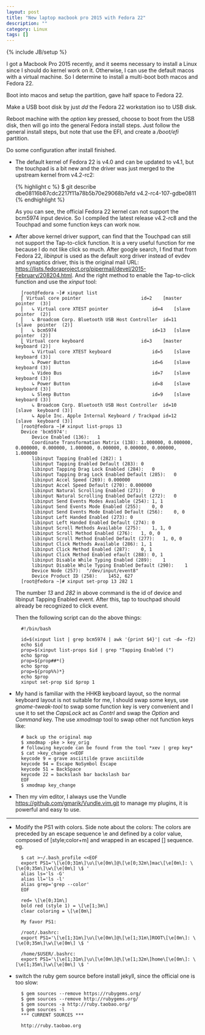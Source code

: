 ```yaml
---
layout: post
title: "New laptop macbook pro 2015 with Fedora 22"
description: ""
category: Linux
tags: []
---
```

{% include JB/setup %}

I got a Macbook Pro 2015 recently, and it seems necessary to install a Linux
since I should do kernel work on it. Otherwise, I can use the default macos
with a virtual machine. So I determine to install a multi-boot both macos and
Fedora 22.

Boot into macos and setup the partition, gave half space to Fedora 22.

Make a USB boot disk by just *dd* the Fedora 22 workstation iso to USB disk.

Reboot machine with the *option* key pressed, choose to boot from the USB disk,
then will go into the general Fedora install steps. Just follow the general
install steps, but note that use the EFI, and create a */boot/efi* partition.

Do some configuration after install finished.

* The default kernel of Fedora 22 is v4.0 and can be updated to v4.1, but the
  touchpad is a bit new and the driver was just merged to the upstream kernel
  from v4.2-rc2:

  {% highlight c %}
		$ git describe  dbe08116b87cdc2217f11a78b5b70e29068b7efd
		v4.2-rc4-107-gdbe0811
 {% endhighlight %}

  As you can see, the official Fedora 22 kernel can not support the bcm5974
  input device. So I compiled the latest release v4.2-rc8 and the Touchpad and
  some function keys can work now.

* After above kernel driver support, can find that the Touchpad can still not
  support the Tap-to-click function. It is a very useful function for me because
  I do not like click so much. After google search, I find that from Fedora 22,
  *libinput* is used as the default xorg driver instead of evdev and synaptics
  driver, this is the original mail URL:
  <https://lists.fedoraproject.org/pipermail/devel/2015-February/208204.html>.
  And the right method to enable the Tap-to-click function and use the *xinput*
  tool:

		[root@fedora ~]# xinput list
		⎡ Virtual core pointer                    	id=2	[master pointer  (3)]
		⎜   ↳ Virtual core XTEST pointer              	id=4	[slave  pointer  (2)]
		⎜   ↳ Broadcom Corp. Bluetooth USB Host Controller	id=11	[slave  pointer  (2)]
		⎜   ↳ bcm5974                                 	id=13	[slave  pointer  (2)]
		⎣ Virtual core keyboard                   	id=3	[master keyboard (2)]
		    ↳ Virtual core XTEST keyboard             	id=5	[slave  keyboard (3)]
		    ↳ Power Button                            	id=6	[slave  keyboard (3)]
		    ↳ Video Bus                               	id=7	[slave  keyboard (3)]
		    ↳ Power Button                            	id=8	[slave  keyboard (3)]
		    ↳ Sleep Button                            	id=9	[slave  keyboard (3)]
		    ↳ Broadcom Corp. Bluetooth USB Host Controller	id=10	[slave  keyboard (3)]
		    ↳ Apple Inc. Apple Internal Keyboard / Trackpad	id=12	[slave  keyboard (3)]
		[root@fedora ~]# xinput list-props 13
		Device 'bcm5974':
			Device Enabled (136):	1
			Coordinate Transformation Matrix (138):	1.000000, 0.000000, 0.000000, 0.000000, 1.000000, 0.000000, 0.000000, 0.000000, 1.000000
			libinput Tapping Enabled (282):	1
			libinput Tapping Enabled Default (283):	0
			libinput Tapping Drag Lock Enabled (284):	0
			libinput Tapping Drag Lock Enabled Default (285):	0
			libinput Accel Speed (269):	0.000000
			libinput Accel Speed Default (270):	0.000000
			libinput Natural Scrolling Enabled (271):	0
			libinput Natural Scrolling Enabled Default (272):	0
			libinput Send Events Modes Available (254):	1, 1
			libinput Send Events Mode Enabled (255):	0, 0
			libinput Send Events Mode Enabled Default (256):	0, 0
			libinput Left Handed Enabled (273):	0
			libinput Left Handed Enabled Default (274):	0
			libinput Scroll Methods Available (275):	1, 1, 0
			libinput Scroll Method Enabled (276):	1, 0, 0
			libinput Scroll Method Enabled Default (277):	1, 0, 0
			libinput Click Methods Available (286):	1, 1
			libinput Click Method Enabled (287):	0, 1
			libinput Click Method Enabled efault (288):	0, 1
			libinput Disable While Typing Enabled (289):	1
			libinput Disable While Typing Enabled Default (290):	1
			Device Node (257):	"/dev/input/event8"
			Device Product ID (258):	1452, 627
		[root@fedora ~]# xinput set-prop 13 282 1

  The number *13* and *282* in above command is the id of device and libinput Tapping
  Enabled event. After this, tap to touchpad should already be recognized to
  click event.

  Then the following script can do the above things:

		#!/bin/bash

		id=$(xinput list | grep bcm5974 | awk '{print $4}'| cut -d= -f2)
		echo $id
		prop=$(xinput list-props $id | grep "Tapping Enabled (")
		echo $prop
		prop=${prop##*(}
		echo $prop
		prop=${prop%%)*}
		echo $prop
		xinput set-prop $id $prop 1


* My hand is familiar with the HHKB keyboard layout, so the normal keyboard
  layout is not suitable for me, I should swap some keys, use *gnome-tweak-tool*
  to swap some function key is very convenient and I use it to set the *CapsLock*
  act as *Contrl* and swap the *Option* and *Command* key. The use *xmodmap*
  tool to swap other not function keys like:

		# back up the original map
		$ xmodmap -pke > key_orig
		# following keycode can be found from the tool *xev | grep key*
		$ cat >key_change <<EOF
		keycode 9 = grave asciitilde grave asciitilde
		keycode 94 = Escape NoSymbol Escape
		keycode 51 = BackSpace
		keycode 22 = backslash bar backslash bar
		EOF
		$ xmodmap key_change

* Then my vim editor, I always use the Vundle <https://github.com/gmarik/Vundle.vim.git>
  to manage my plugins, it is powerful and easy to use.

---

* Modify the PS1 with colors. Side note about the colors: The colors are preceded
  by an escape sequence \e and defined by a color value, composed of [style;color+m]
  and wrapped in an escaped [] sequence. eg.

		$ cat >~/.bash_profile <<EOF
		export PS1='\[\e[0;31m\]\u\[\e[0m\]@\[\e[0;32m\]mac\[\e[0m\]: \[\e[0;35m\]\w\[\e[0m\] \$ '
		alias ls='ls -G'
		alias ll='ls -l'
		alias grep='grep --color'
		EOF

		red= \[\e[0;31m\]
		bold red (style 1) = \[\e[1;3m\]
		clear coloring = \[\e[0m\]

		My favor PS1:

		/root/.bashrc:
		export PS1='\[\e[1;31m\]\u\[\e[0m\]@\[\e[1;31m\]ROOT\[\e[0m\]: \[\e[0;35m\]\w\[\e[0m\] \$ '

		/home/$USER/.bashrc:
		export PS1='\[\e[1;31m\]\u\[\e[0m\]@\[\e[1;32m\]home\[\e[0m\]: \[\e[1;35m\]\w\[\e[0m\] \$ '

* switch the ruby gem source before install jekyll, since the official one is too slow:

		$ gem sources --remove https://rubygems.org/
		$ gem sources --remove http://rubygems.org/
		$ gem sources -a http://ruby.taobao.org/
		$ gem sources -l
		*** CURRENT SOURCES ***

		http://ruby.taobao.org

